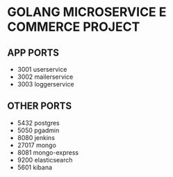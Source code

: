 # GOLANG MICROSERVICE E COMMERCE PROJECT

## APP PORTS
- 3001 userservice
- 3002 mailerservice
- 3003 loggerservice

## OTHER PORTS
- 5432 postgres
- 5050 pgadmin
- 8080 jenkins
- 27017 mongo
- 8081 mongo-express
- 9200 elasticsearch
- 5601 kibana

